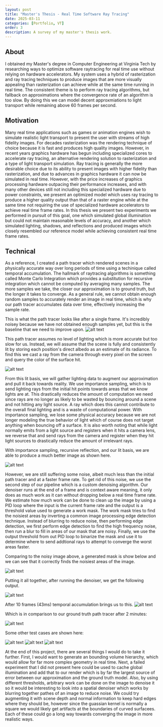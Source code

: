 ```yaml
---
layout: post
title: "Master's Thesis - Real Time Software Ray Tracing"
date: 2025-03-11
categories: [Portfolio, VT]
order: 3
description: A survey of my master's thesis work.
---
```



## About
I obtained my Master's degree in Computer Engineering at Virginia Tech by researching ways to optimize software raytracing for real time use without relying on hardware accelerators. My system uses a hybrid of rasterization and ray tracing techniques to produce images that are more visually appealing than rasterization can achieve while at the same time running in real time. The consistent theme is to perform ray tracing algorithms, but fallback on approximations where the convergence rate of an algorithm is too slow. By doing this we can model decent approxmiations to light transport while remaining above 60 frames per second. 

## Motivation
Many real time applications such as games or animation engines wish to simulate realistic light transport to present the user with streams of high fidelity images. For decades rasterization was the rendering technique of choice because it is fast and produces high quality images. However, in recent years graphics hardware has begun including specialized cores to accelerate ray tracing, an alternative rendering solution to rasterization and a type of light transport simulation. Ray tracing is generally the more desirable choice due to its ability to present images with higher fidelity than rasterization, and due to advances in graphics hardware it can now be simulated in real time. However, with the price increases of graphics processing hardware outpacing their performance increases, and with many other devices still not including this specialized hardware due to power constraints, we present an optimized model which uses ray tracing to produce a higher quality output than that of a raster engine while at the same time not requiring the use of specialized hardware accelerators to achieve real time frame rates. In this thesis we present two experiments we performed in pursuit of this goal, one which simulated global illumination but could not maintain reasonable levels of accuracy, and another which simulated lighting, shadows, and reflections and produced images which closely resembled our reference model while achieving consistent real time frame rates.

## Technical
As a reference, I created a path tracer which rendered scenes in a physically accurate way over long periods of time using a techinique called temporal accumulation. The hallmark of raytracing algorithms is something called Monte Carlo Integration which provides a substitution for recursive integration which cannot be computed by averaging many samples. The more samples we take, the closer our approximation is to ground truth, but the longer it takes to converge. As a general rule, we cannot obtain enough random samples to accurately render an image in real time, which is why our path tracer accumulates data over time, effectively increasing the sample rate. 

This is what the path tracer looks like after a single frame. It's incredibly noisey because we have not obtained enough samples yet, but this is the baseline that we need to improve upon.
![alt text](<../assets/images/raytracing/path_frame_1.jpg>)

This path tracer assumes no level of lighting which is more accurate but too slow for us. Instead, we will assume that the scene is fully and consistently lit by storing each position's direct albedo as an estimate of its radiance. To find this we cast a ray from the camera through every pixel on the screen and query the color of the surface hit.

![alt text](<../assets/images/raytracing/direct_color.jpg>)

From this lit basis, we will gather lighting data to augment our approximation and pull it back towards reality. We use importance sampling, which is to send lighting rays from the initial hit points towards areas that we know lights are at. This drastically reduces the amount of computation we need since rays are no longer as likely to be wasted by bouncing around a scene and not hitting any light source. A ray which does this cannot contribute to the overall final lighting and is a waste of computational power. With importance sampling, we lose some physical accuracy because we are not longer modeling the true behavior of light which of course does not target anything when bouncing off a surface. It is also worth noting that while light normally emits from a light source and registers when it hits a camera lens, we reverse that and send rays from the camera and register when they hit light sources to drastically reduce the amount of irrelevant rays.

With importance sampling, recursive reflection, and our lit basis, we are able to produce a much better image as shown here.

![alt text](<../assets/images/raytracing/no_denoise_frame_1.jpg>)

However, we are still suffering some noise, albeit much less than the initial path tracer and at a faster frame rate. To get rid of this noise, we use the second step of our pipeline which is a custom denoising algorithm. Our denoiser runs at the end of a frame and is context aware meaning, it only does as much work as it can without dropping below a real time frame rate. We estimate how much work can be done to clean up the image by using a PID loop where the input is the current frame rate and the output is a threshold value used to generate a work mask. The work mask tries to find the noisiest areas by inverting a common image processing edge detection technique. Instead of blurring to reduce noise, then performing edge detection, we first perform edge detection to find the high frequency noise, then run a blur to fill in areas of our mask that are noisy. Finally, we use the output threshold from out PID loop to binarize the mask and use it to determine where to send addtional rays to attempt to converge the worst areas faster.

Comparing to the noisy image above, a generated mask is show below and we can see that it correctly finds the noisiest areas of the image.

![alt text](<../assets/images/raytracing/mask.jpg>)

Putting it all together, after running the denoiser, we get the following output.

![alt text](<../assets/images/raytracing/denoised.jpg>)

After 10 frames (43ms) temporal accumulation brings us to this.
![alt text](<../assets/images/raytracing/frame10.jpg>)

Which is in comparison to our ground truth path tracer after 2 minutes:

![alt text](<../assets/images/raytracing/path.jpg>)


Some other test cases are shown here:

![alt text](<../assets/images/raytracing/scene2.jpg>)
![alt text](<../assets/images/raytracing/scene3.jpg>)
![alt text](<../assets/images/raytracing/scene4.jpg>)


At the end of this project, there are several things I would do to take it further. First, I would want to generate an bounding volume hierarchy, which would allow for far more complex geometry in real time. Next, a failed experiment that I did not present here could be used to cache global illumination and add that to our render which is by far the largest source of error between our approximation and the ground truth model. Also, by using different thresholds, arbitrary work can be done on the image to denoise it so it would be interesting to look into a spatial denoiser which works by blurring together pathes of an image to reduce noise. We could try augmenting it with scene depth and normal information to keep hard edges where they should be, however since the guassian kernel is normally a square we would likely get artifacts at the boundaries of curved surfacees. Each of these could go a long way towards converging the image in more realistic ways.